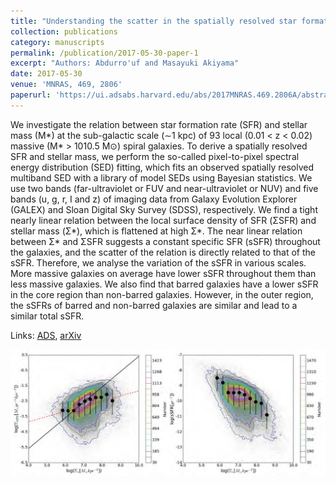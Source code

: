 ```yaml
---
title: "Understanding the scatter in the spatially resolved star formation main sequence of local massive spiral galaxies"
collection: publications
category: manuscripts
permalink: /publication/2017-05-30-paper-1
excerpt: "Authors: Abdurro'uf and Masayuki Akiyama"
date: 2017-05-30
venue: 'MNRAS, 469, 2806'
paperurl: 'https://ui.adsabs.harvard.edu/abs/2017MNRAS.469.2806A/abstract'
---
```


We investigate the relation between star formation rate (SFR) and stellar mass (M*) at the sub-galactic scale (∼1 kpc) of 93 local (0.01 < z < 0.02) massive (M* > 1010.5 M⊙) spiral galaxies. To derive a spatially resolved SFR and stellar mass, we perform the so-called pixel-to-pixel spectral energy distribution (SED) fitting, which fits an observed spatially resolved multiband SED with a library of model SEDs using Bayesian statistics. We use two bands (far-ultraviolet or FUV and near-ultraviolet or NUV) and five bands (u, g, r, I and z) of imaging data from Galaxy Evolution Explorer (GALEX) and Sloan Digital Sky Survey (SDSS), respectively. We find a tight nearly linear relation between the local surface density of SFR (ΣSFR) and stellar mass (Σ*), which is flattened at high Σ*. The near linear relation between Σ* and ΣSFR suggests a constant specific SFR (sSFR) throughout the galaxies, and the scatter of the relation is directly related to that of the sSFR. Therefore, we analyse the variation of the sSFR in various scales. More massive galaxies on average have lower sSFR throughout them than less massive galaxies. We also find that barred galaxies have a lower sSFR in the core region than non-barred galaxies. However, in the outer region, the sSFRs of barred and non-barred galaxies are similar and lead to a similar total sSFR.

Links: [ADS](https://ui.adsabs.harvard.edu/abs/2017MNRAS.469.2806A/abstract), [arXiv](https://arxiv.org/abs/1704.04571)

![fig1](/images/a17.png)
